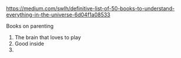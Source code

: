 https://medium.com/swlh/definitive-list-of-50-books-to-understand-everything-in-the-universe-6d04f1a08533

Books on parenting 

1. The brain that loves to play
2. Good inside
3. 
